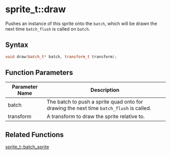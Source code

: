 # sprite_t::draw

Pushes an instance of this sprite onto the `batch`, which will be drawn the next time `batch_flush` is called on `batch`.

## Syntax

```cpp
void draw(batch_t* batch, transform_t transform);
```

## Function Parameters

Parameter Name | Description
--- | ---
batch | The batch to push a sprite quad onto for drawing the next time `batch_flush` is called.
transform | A transform to draw the sprite relative to.

## Related Functions

[sprite_t::batch_sprite](https://github.com/RandyGaul/cute_framework/blob/master/doc/graphics/sprite/batch_sprite.md)  
